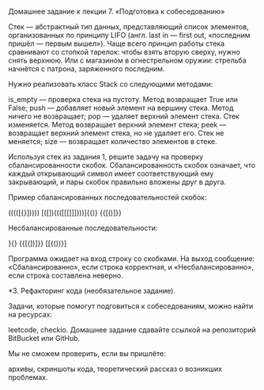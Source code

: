 Домашнее задание к лекции 7. «Подготовка к собеседованию»

Стек — абстрактный тип данных, представляющий список элементов, организованных по принципу LIFO (англ. last in — first out, «последним пришёл — первым вышел»). Чаще всего принцип работы стека сравнивают со стопкой тарелок: чтобы взять вторую сверху, нужно снять верхнюю. Или с магазином в огнестрельном оружии: стрельба начнётся с патрона, заряженного последним.

Нужно реализовать класс Stack со следующими методами:

is_empty — проверка стека на пустоту. Метод возвращает True или False;
push — добавляет новый элемент на вершину стека. Метод ничего не возвращает;
pop — удаляет верхний элемент стека. Стек изменяется. Метод возвращает верхний элемент стека;
peek — возвращает верхний элемент стека, но не удаляет его. Стек не меняется;
size — возвращает количество элементов в стеке.

Используя стек из задания 1, решите задачу на проверку сбалансированности скобок. Сбалансированность скобок означает, что каждый открывающий символ имеет соответствующий ему закрывающий, и пары скобок правильно вложены друг в друга.

Пример сбалансированных последовательностей скобок:

(((([{}]))))
[([])((([[[]]])))]{()}
{{[()]}}

Несбалансированные последовательности:

}{}
{{[(])]}}
[[{())}]

Программа ожидает на вход строку со скобками. На выход сообщение: «Сбалансированно», если строка корректная, и «Несбалансированно», если строка составлена неверно.

*3. Рефакторинг кода (необязательное задание).

Задачи, которые помогут подговиться к собеседованиям, можно найти на ресурсах:

leetcode,
checkio.
Домашнее задание сдавайте ссылкой на репозиторий BitBucket или GitHub.

Мы не сможем проверить, если вы пришлёте:

архивы,
скриншоты кода,
теоретический рассказ о возникших проблемах.
